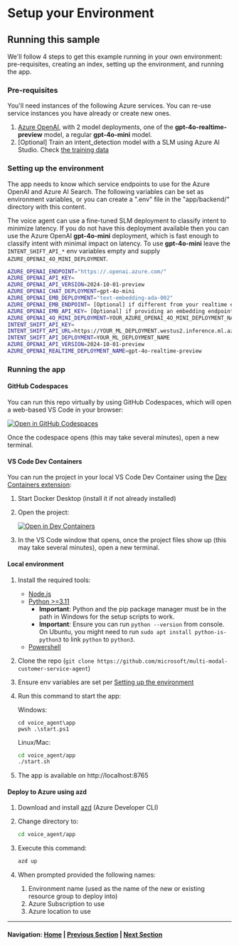 # Setup your Environment 

## Running this sample

We'll follow 4 steps to get this example running in your own environment: pre-requisites, creating an index, setting up the environment, and running the app.

### Pre-requisites

You'll need instances of the following Azure services. You can re-use service instances you have already or create new ones.

1. [Azure OpenAI](https://ms.portal.azure.com/#create/Microsoft.CognitiveServicesOpenAI), with 2 model deployments, one of the **gpt-4o-realtime-preview** model, a regular **gpt-4o-mini** model.
1. [Optional] Train an intent_detection model with a SLM using Azure AI Studio. Check [the training data](./intent_detection_model)

### Setting up the environment

The app needs to know which service endpoints to use for the Azure OpenAI and Azure AI Search. The following variables can be set as environment variables, or you can create a ".env" file in the "app/backend/" directory with this content.

The voice agent can use a fine-tuned SLM deployment to classify intent to minimize latency. If you do not have this deployment available then you can use the Azure OpenAI **gpt-4o-mini** deployment, which is fast enough to classify intent with minimal impact on latency. To use **gpt-4o-mini** leave the `INTENT_SHIFT_API_*` env variables empty and supply `AZURE_OPENAI_4O_MINI_DEPLOYMENT`.

```bash
AZURE_OPENAI_ENDPOINT="https://.openai.azure.com/"
AZURE_OPENAI_API_KEY=
AZURE_OPENAI_API_VERSION=2024-10-01-preview
AZURE_OPENAI_CHAT_DEPLOYMENT=gpt-4o-mini
AZURE_OPENAI_EMB_DEPLOYMENT="text-embedding-ada-002"
AZURE_OPENAI_EMB_ENDPOINT= [Optional] if different from your realtime endpoint
AZURE_OPENAI_EMB_API_KEY= [Optional] if providing an embedding endpoint
AZURE_OPENAI_4O_MINI_DEPLOYMENT=YOUR_AZURE_OPENAI_4O_MINI_DEPLOYMENT_NAME
INTENT_SHIFT_API_KEY=
INTENT_SHIFT_API_URL=https://YOUR_ML_DEPLOYMENT.westus2.inference.ml.azure.com/score
INTENT_SHIFT_API_DEPLOYMENT=YOUR_ML_DEPLOYMENT_NAME
AZURE_OPENAI_API_VERSION=2024-10-01-preview
AZURE_OPENAI_REALTIME_DEPLOYMENT_NAME=gpt-4o-realtime-preview
```

### Running the app

#### GitHub Codespaces

You can run this repo virtually by using GitHub Codespaces, which will open a web-based VS Code in your browser:

[![Open in GitHub Codespaces](https://img.shields.io/static/v1?style=for-the-badge&label=GitHub+Codespaces&message=Open&color=brightgreen&logo=github)](https://github.com/codespaces/new?hide_repo_select=true&ref=main&skip_quickstart=true&machine=basicLinux32gb&repo=840462613&devcontainer_path=.devcontainer%2Fdevcontainer.json&geo=WestUs2)

Once the codespace opens (this may take several minutes), open a new terminal.

#### VS Code Dev Containers

You can run the project in your local VS Code Dev Container using the [Dev Containers extension](https://marketplace.visualstudio.com/items?itemName=ms-vscode-remote.remote-containers):

1. Start Docker Desktop (install it if not already installed)
2. Open the project:

    [![Open in Dev Containers](https://img.shields.io/static/v1?style=for-the-badge&label=Dev%20Containers&message=Open&color=blue&logo=visualstudiocode)](https://vscode.dev/redirect?url=vscode://ms-vscode-remote.remote-containers/cloneInVolume?url=https://github.com/microsoft/multi-modal-customer-service-agent)
3. In the VS Code window that opens, once the project files show up (this may take several minutes), open a new terminal.

#### Local environment

1. Install the required tools:
   - [Node.js](https://nodejs.org/en)
   - [Python >=3.11](https://www.python.org/downloads/)
      - **Important**: Python and the pip package manager must be in the path in Windows for the setup scripts to work.
      - **Important**: Ensure you can run `python --version` from console. On Ubuntu, you might need to run `sudo apt install python-is-python3` to link `python` to `python3`.
   - [Powershell](https://learn.microsoft.com/powershell/scripting/install/installing-powershell)

1. Clone the repo (`git clone https://github.com/microsoft/multi-modal-customer-service-agent`)
1. Ensure env variables are set per [Setting up the environment](#2-setting-up-the-environment)
1. Run this command to start the app:

   Windows:

   ```pwsh
   cd voice_agent\app
   pwsh .\start.ps1
   ```

   Linux/Mac:

   ```bash
   cd voice_agent/app
   ./start.sh
   ```

1. The app is available on http://localhost:8765

#### Deploy to Azure using azd

1. Download and install [azd](https://aka.ms/azd/install) (Azure Developer CLI)

1. Change directory to:

   ```bash
   cd voice_agent/app
   ```

1. Execute this command:

   ```bash
   azd up
   ```

1. When prompted provided the following names:
   1. Environment name (used as the name of the new or existing resource group to deploy into)
   1. Azure Subscription to use
   1. Azure location to use

---
#### Navigation: [Home](../../README.md) | [Previous Section](../01_architecture/README.md) | [Next Section](../03_observability/README.md)